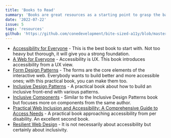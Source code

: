 ```yaml
---
title: 'Books to Read'
summary: 'Books are great resources as a starting point to grasp the basics of a11y (accessibility). '
date: '2022-07-22'
issue: 5
tags: 'resources'
github: 'https://github.com/conedevelopment/bite-sized-a11y/blob/master/src/posts/books-to-read.md'
---
```


- [Accessibility for Everyone](https://abookapart.com/products/accessibility-for-everyone) - This is the best book to start with. Not too heavy but thorough, it will give you a strong foundation.
- [A Web for Everyone](https://rosenfeldmedia.com/books/a-web-for-everyone/) - Accessibility is UX. This book introduces accessibility from a UX view.
- [Form Design Patterns](https://www.smashingmagazine.com/printed-books/form-design-patterns/) - The forms are the core elements of the interactive web. Everybody wants to build better and more accessible ones; with this practical book, you can make them too.
- [Inclusive Design Patterns](https://www.smashingmagazine.com/printed-books/inclusive-front-end-design-patterns/) - A practical book about how to build an inclusive front-end with various patterns.
- [Inclusive Components](http://book.inclusive-components.design/) - Similar to the Inclusive Design Patterns book but focuses more on components from the same author.
- [Practical Web Inclusion and Accessibility: A Comprehensive Guide to Access Needs](https://inclusive.guide/) - A practical book approaching accessibility from per disability. An excellent second book.
- [Resilient Web Design](https://resilientwebdesign.com/) - It is not necessarily about accessibility but certainly about inclusivity.
